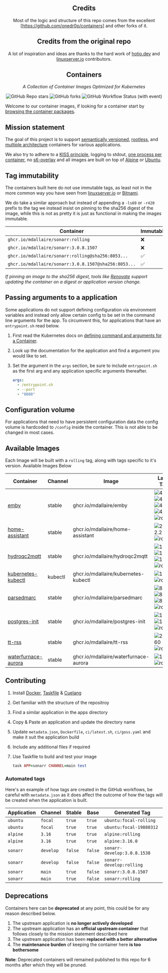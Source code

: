<!---
NOTE: AUTO-GENERATED FILE
to edit this file, instead edit its template at: ./github/scripts/templates/README.md.j2
-->
<div align="center">

## Credits

Most of the logic and structure of this repo comes from the excellent [https://github.com/onedr0p/containers] and other forks of it.

## Credits from the original repo
A lot of inspiration and ideas are thanks to the hard work of [hotio.dev](https://hotio.dev/) and [linuxserver.io](https://www.linuxserver.io/) contributors.

## Containers

_A Collection of Container Images Optimized for Kubernetes_

</div>

<div align="center">

![GitHub Repo stars](https://img.shields.io/github/stars/mdallaire/containers?style=for-the-badge)
![GitHub forks](https://img.shields.io/github/forks/mdallaire/containers?style=for-the-badge)
![GitHub Workflow Status (with event)](https://img.shields.io/github/actions/workflow/status/mdallaire/containers/release-scheduled.yaml?style=for-the-badge&label=Scheduled%20Release)

</div>

Welcome to our container images, if looking for a container start by [browsing the container packages](https://github.com/mdallaire?tab=packages&repo_name=containers).

## Mission statement

The goal of this project is to support [semantically versioned](https://semver.org/), [rootless](https://rootlesscontaine.rs/), and [multiple architecture](https://www.docker.com/blog/multi-arch-build-and-images-the-simple-way/) containers for various applications.

We also try to adhere to a [KISS principle](https://en.wikipedia.org/wiki/KISS_principle), logging to stdout, [one process per container](https://testdriven.io/tips/59de3279-4a2d-4556-9cd0-b444249ed31e/), no [s6-overlay](https://github.com/just-containers/s6-overlay) and all images are built on top of [Alpine](https://hub.docker.com/_/alpine) or [Ubuntu](https://hub.docker.com/_/ubuntu).

## Tag immutability

The containers built here do not use immutable tags, as least not in the more common way you have seen from [linuxserver.io](https://fleet.linuxserver.io/) or [Bitnami](https://bitnami.com/stacks/containers).

We do take a similar approach but instead of appending a `-ls69` or `-r420` prefix to the tag we instead insist on pinning to the sha256 digest of the image, while this is not as pretty it is just as functional in making the images immutable.

| Container                                          | Immutable |
|----------------------------------------------------|-----------|
| `ghcr.io/mdallaire/sonarr:rolling`                   | ❌         |
| `ghcr.io/mdallaire/sonarr:3.0.8.1507`                | ❌         |
| `ghcr.io/mdallaire/sonarr:rolling@sha256:8053...`    | ✅         |
| `ghcr.io/mdallaire/sonarr:3.0.8.1507@sha256:8053...` | ✅         |

_If pinning an image to the sha256 digest, tools like [Renovate](https://github.com/renovatebot/renovate) support updating the container on a digest or application version change._

## Passing arguments to a application

Some applications do not support defining configuration via environment variables and instead only allow certain config to be set in the command line arguments for the app. To circumvent this, for applications that have an `entrypoint.sh` read below.

1. First read the Kubernetes docs on [defining command and arguments for a Container](https://kubernetes.io/docs/tasks/inject-data-application/define-command-argument-container/).
2. Look up the documentation for the application and find a argument you would like to set.
3. Set the argument in the `args` section, be sure to include `entrypoint.sh` as the first arg and any application specific arguments thereafter.

    ```yaml
    args:
      - /entrypoint.sh
      - --port
      - "8080"
    ```

## Configuration volume

For applications that need to have persistent configuration data the config volume is hardcoded to `/config` inside the container. This is not able to be changed in most cases.

## Available Images

Each Image will be built with a `rolling` tag, along with tags specific to it's version. Available Images Below

Container | Channel | Image | Latest Tags
--- | --- | --- | ---
[emby](https://github.com/mdallaire/containers/pkgs/container/emby) | stable | ghcr.io/mdallaire/emby |![4](https://img.shields.io/badge/4-blue?style=flat-square) ![4.8](https://img.shields.io/badge/4.8-blue?style=flat-square) ![4.8.1](https://img.shields.io/badge/4.8.1-blue?style=flat-square) ![4.8.1.0](https://img.shields.io/badge/4.8.1.0-blue?style=flat-square) ![rolling](https://img.shields.io/badge/rolling-blue?style=flat-square)
[home-assistant](https://github.com/mdallaire/containers/pkgs/container/home-assistant) | stable | ghcr.io/mdallaire/home-assistant |![2024.2.2](https://img.shields.io/badge/2024.2.2-blue?style=flat-square) ![rolling](https://img.shields.io/badge/rolling-blue?style=flat-square)
[hydroqc2mqtt](https://github.com/mdallaire/containers/pkgs/container/hydroqc2mqtt) | stable | ghcr.io/mdallaire/hydroqc2mqtt |![1](https://img.shields.io/badge/1-blue?style=flat-square) ![1.2](https://img.shields.io/badge/1.2-blue?style=flat-square) ![1.2.0](https://img.shields.io/badge/1.2.0-blue?style=flat-square) ![rolling](https://img.shields.io/badge/rolling-blue?style=flat-square)
[kubernetes-kubectl](https://github.com/mdallaire/containers/pkgs/container/kubernetes-kubectl) | kubectl | ghcr.io/mdallaire/kubernetes-kubectl |![1.29.2](https://img.shields.io/badge/1.29.2-blue?style=flat-square) ![rolling](https://img.shields.io/badge/rolling-blue?style=flat-square)
[parsedmarc](https://github.com/mdallaire/containers/pkgs/container/parsedmarc) | stable | ghcr.io/mdallaire/parsedmarc |![8](https://img.shields.io/badge/8-blue?style=flat-square) ![8.7](https://img.shields.io/badge/8.7-blue?style=flat-square) ![8.7.0](https://img.shields.io/badge/8.7.0-blue?style=flat-square) ![rolling](https://img.shields.io/badge/rolling-blue?style=flat-square)
[postgres-init](https://github.com/mdallaire/containers/pkgs/container/postgres-init) | stable | ghcr.io/mdallaire/postgres-init |![15](https://img.shields.io/badge/15-blue?style=flat-square) ![15.6](https://img.shields.io/badge/15.6-blue?style=flat-square) ![rolling](https://img.shields.io/badge/rolling-blue?style=flat-square)
[tt-rss](https://github.com/mdallaire/containers/pkgs/container/tt-rss) | stable | ghcr.io/mdallaire/tt-rss |![2.0.9460](https://img.shields.io/badge/2.0.9460-blue?style=flat-square) ![rolling](https://img.shields.io/badge/rolling-blue?style=flat-square)
[waterfurnace-aurora](https://github.com/mdallaire/containers/pkgs/container/waterfurnace-aurora) | stable | ghcr.io/mdallaire/waterfurnace-aurora |![1.4.8](https://img.shields.io/badge/1.4.8-blue?style=flat-square) ![rolling](https://img.shields.io/badge/rolling-blue?style=flat-square)


## Contributing

1. Install [Docker](https://docs.docker.com/get-docker/), [Taskfile](https://taskfile.dev/) & [Cuelang](https://cuelang.org/)
2. Get familiar with the structure of the repositroy
3. Find a similar application in the apps directory
4. Copy & Paste an application and update the directory name
5. Update `metadata.json`, `Dockerfile`, `ci/latest.sh`, `ci/goss.yaml` and make it suit the application build
6. Include any additional files if required
7. Use Taskfile to build and test your image

    ```ruby
    task APP=sonarr CHANNEL=main test
    ```

### Automated tags

Here's an example of how tags are created in the GitHub workflows, be careful with `metadata.json` as it does affect the outcome of how the tags will be created when the application is built.

| Application | Channel   | Stable  | Base    | Generated Tag               |
|-------------|-----------|---------|---------|-----------------------------|
| `ubuntu`    | `focal`   | `true`  | `true`  | `ubuntu:focal-rolling`      |
| `ubuntu`    | `focal`   | `true`  | `true`  | `ubuntu:focal-19880312`     |
| `alpine`    | `3.16`    | `true`  | `true`  | `alpine:rolling`            |
| `alpine`    | `3.16`    | `true`  | `true`  | `alpine:3.16.0`             |
| `sonarr`    | `develop` | `false` | `false` | `sonarr-develop:3.0.8.1538` |
| `sonarr`    | `develop` | `false` | `false` | `sonarr-develop:rolling`    |
| `sonarr`    | `main`    | `true`  | `false` | `sonarr:3.0.8.1507`         |
| `sonarr`    | `main`    | `true`  | `false` | `sonarr:rolling`            |

## Deprecations

Containers here can be **deprecated** at any point, this could be for any reason described below.

1. The upstream application is **no longer actively developed**
2. The upstream application has an **official upstream container** that follows closely to the mission statement described here
3. The upstream application has been **replaced with a better alternative**
4. The **maintenance burden** of keeping the container here **is too bothersome**

**Note**: Deprecated containers will remained published to this repo for 6 months after which they will be pruned.



